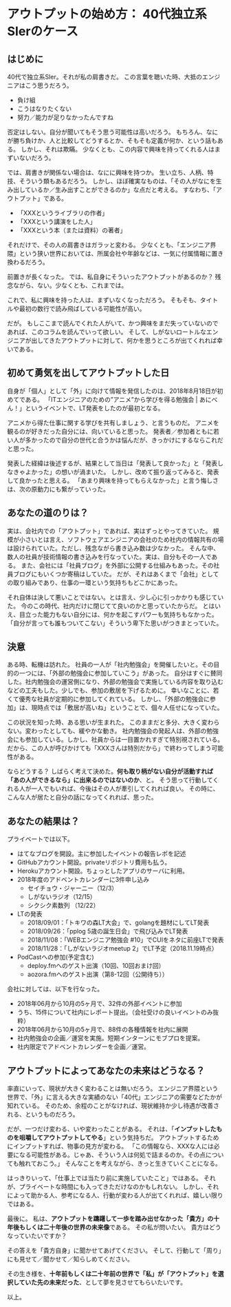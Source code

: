 # アウトプットの始め方： 40代独立系SIerのケース

## はじめに
40代で独立系SIer。それが私の肩書きだ。
この言葉を聴いた時、大抵のエンジニアはこう思うだろう。

* 負け組
* こうはなりたくない
* 努力／能力が足りなかったんですね

否定はしない。自分が聞いてもそう思う可能性は高いだろう。
もちろん、なにが勝ち負けか、人と比較してどうするとか、そもそも定義が何か、という話もある。
しかし、それは欺瞞。
少なくとも、この内容で興味を持ってくれる人はまずいないだろう。

では、肩書きが関係ない場合は、なにに興味を持つか。
生い立ち、人柄、特技、そういう類もあるだろう。
しかし、ほぼ確実なものは、「その人がなにを生み出しているか／生み出すことができるのか」な点だと考える。
すなわち、「アウトプット」である。

* 「XXXというライブラリの作者」
* 「XXXという講演をした人」
* 「XXXという本（または資料）の著者」

それだけで、その人の肩書きはガラッと変わる。
少なくとも、「エンジニア界隈」という狭い世界においては、所属会社や年齢などは、一気に付属情報に置き換わるだろう。

前置きが長くなった。
では、私自身にそういったアウトプットがあるのか？
残念ながら、ない。少なくとも、これまでは。

これで、私に興味を持った人は、まずいなくなっただろう。
そもそも、タイトルや最初の数行で読み飛ばしている可能性が高い。

だが。
もしここまで読んでくれた人がいて、かつ興味をまだ失っていないのであれば、このコラムを読んでいって欲しい。
そして、しがないロートルなエンジニアが出してきたアウトプットに対して、何かを思うところが出てくれれば幸いである。

## 初めて勇気を出してアウトプットした日

自身が「個人」として「外」に向けて情報を発信したのは、2018年8月18日が初めてである。
「ITエンジニアのための”アニメ”から学びを得る勉強会 | あにべん！」というイベントで、LT発表をしたのが最初となる。

アニメから得た仕事に関する学びを共有しましょう、と言うものだ。
アニメを観るのが好きだった自分には、向いていると思った。
発表者／参加者ともに若い人が多かったので自分の世代と合うかは悩んだが、きっかけにするならこれだと思った。

発表した経緯は後述するが、結果として当日は「発表して良かった」と「発表しなきゃよかった」の想いが渦まいた。
しかし、改めて振り返ってみると、発表して良かったと思える。
「あまり興味を持ってもらえなかった」と言う悔しさは、次の原動力にも繋がっていった。

## あなたの道のりは？

実は、会社内での「アウトプット」であれば、実はずっとやってきていた。
規模が小さいとは言え、ソフトウェアエンジニアの会社のため社内の情報共有の場は設けられていた。ただし、残念ながら書き込み数は少なかった。
そんな中、数人の社員が技術情報の書き込みを行なっていた。実は、自分もその一人である。
また、会社には「社員ブログ」を外部に公開する仕組みもあった。その社員ブログにもいくつか寄稿はしていた。
だが、それはあくまで「会社」としての取り組みであり、仕事の一環という気持ちもどこかにあった。

それ自体は決して悪いことではない。とは言え、少し心に引っかかりも感じていた。
今のこの時代、社内だけに閉じてて良いのかと思っていたからだ。
とはいえ、目立った能力もない自分には、何かを起こすパワーも気持ちもなかった。
「自分が言っても誰もついてこない」そういう卑下た思いがつきまとっていた。

## 決意

ある時、転機は訪れた。
社員の一人が「社内勉強会」を開催したいと。その目的の一つには、「外部の勉強会に参加していこう」があった。
自分はすぐに賛同した。社内勉強会の運営側になり、外部の勉強会で実施している内容を取り込むなどの工夫もした。少しでも、参加の敷居を下げるために。
幸いなことに、若くて優秀な社員が定期的に参加してくれている。
しかし、「外部の勉強会に参加」は、現時点では「敷居が高いね」ということで、個々人任せになっていた。

この状況を知った時、ある思いが生まれた。
このままだと多分、大きく変わらない。変わったとしても、緩やかな動き。
社内勉強会の発起人は、外部の勉強会にも参加している。しかし、社員からは一目置かれすぎて特別視されている。
だから、この人が呼びかけても「XXXさんは特別だから」で終わってしまう可能性がある。

ならどうする？
しばらく考えて決めた。**何も取り柄がない自分が活動すれば「あの人ができるなら」に出来るのではないのか**、と。
そう思って行動してくれる人が一人でもいれば、今後はその人が牽引してくれれば良い。
その時に、こんな人が居たと自分の話になってくれれば、思った。

## あなたの結果は？

プライベートでは以下。

* はてなブログを開設。主に参加したイベントの報告レポを記述
* GitHubアカウント開設。privateリポジトリ費用も払う。
* Herokuアカウント開設。ちょっとしたアプリのサーバに利用。
* 2018年度のアドベントカレンダーに3件申し込み
    * セイチョウ・ジャーニー（12/3）
    * しがないラジオ（12/15）
    * シクシク素数列 （12/22）
* LTの発表
    * 2018/09/01：「トキワの森LT大会」で、golangを題材にしてLT発表
    * 2018/09/26：「pplog 5歳の誕生日会」で飛び込みでLT発表
    * 2018/11/08：「WEBエンジニア勉強会 #10」でCUIをネタに前座LTで発表
    * 2018/11/28：「しがないラジオmeetup 2」でLT予定（2018.11.19時点）
* PodCastへの参加(予定含む)
    * deploy.fmへのゲスト出演（10回、10回おまけ回）
    * aozora.fmへのゲスト出演（第8-12回（公開待ち））

会社に対しては、以下を行なった。

* 2018年06月から10月の5ヶ月で、32件の外部イベントに参加
* うち、15件について社内にレポート提出。（会社受けの良いイベントのみ抜粋）
* 2018年06月から10月の5ヶ月で、88件の各種情報を社内に展開
* 社内勉強会の企画／運営を実施。短期インターンにモブプロを提案。
* 社内限定でアドベントカレンダーを企画／運営。


## アウトプットによってあなたの未来はどうなる？

率直にいって、現状が大きく変わることは無いだろう。
エンジニア界隈という世界で、「外」に言える大きな実績のない「40代」エンジニアの需要などたかが知れている。
そのため、余程のことがなければ、現状維持か少し待遇が改善される、というものだろう。

だが、一つだけ変わる、いや変わったことがある。
それは、「**インプットしたものを咀嚼してアウトプットしてやる**」という気持ちだ。
アウトプットするためにインプットすれば、物事の見方が変わる。
「この情報なら、XXXな人には必要になる可能性がある。じゃあ、そういう人は何処で詰まるのか。その点についても触れておこう。」
そんなことを考えながら、きっと生きていくことになる。

はっきりいって、「仕事上では当たり前に実施していたこと」ではある。
それが、プライベートな時間にも入ってきただけなのかもしれない。
しかし、それによって助かる人、参考になる人、行動が変わる人が出てくれれば、嬉しい限りではある。

最後に。
私は、**アウトプットを躊躇して一歩を踏み出せなかった「貴方」の十年後もしくは二十年後の世界の未来像**である。
その私が問いたい。
貴方はどうなっていたいですか？

その答えを「貴方自身」に聞かせてあげてください。
そして、行動して「周り」にも見せて／聞かせて／知らしめてください。

その生き様を、**十年前もしくは二十年前の世界で「私」が「アウトプット」を選択していた先の未来だった**、として夢を見させてもらいたいです。

以上。
